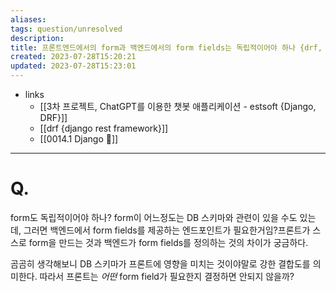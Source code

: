```yaml
---
aliases: 
tags: question/unresolved
description:
title: 프론트엔드에서의 form과 백엔드에서의 form fields는 독립적이어야 하나 {drf, django}
created: 2023-07-28T15:20:21
updated: 2023-07-28T15:23:01
---
```

- links
	- [[3차 프로젝트, ChatGPT를 이용한 챗봇 애플리케이션 - estsoft {Django, DRF}]]
	- [[drf {django rest framework}]]
	- [[0014.1 Django 🎈]]
___

# Q.

form도 독립적이어야 하나? form이 어느정도는 DB 스키마와 관련이 있을 수도 있는데, 그러면 백엔드에서 form fields를 제공하는 엔드포인트가 필요한거임?프론트가 스스로 form을 만드는 것과 백엔드가 form fields를 정의하는 것의 차이가 궁금하다.

곰곰히 생각해보니 DB 스키마가 프론트에 영향을 미치는 것이야말로 강한 결합도를 의미한다. 따라서 프론트는 _어떤_ form field가 필요한지 결정하면 안되지 않을까?
